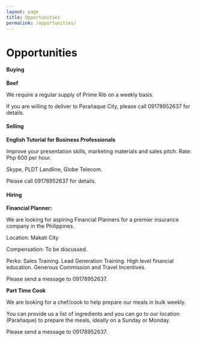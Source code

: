 ```yaml
---
layout: page
title: Opportunities
permalink: /opportunities/
---
```

# Opportunities

#### Buying

**Beef**

We require a regular supply of Prime Rib on a weekly basis. 

If you are willing to deliver to Parañaque City, please call 09178952637 for details.

#### Selling

**English Tutorial for Business Professionals**

Improve your presentation skills, marketing materials and sales pitch. 
Rate: Php 600 per hour. 

Skype, PLDT Landline, Globe Telecom. 

Please call 09178952637 for details.

#### Hiring

**Financial Planner:**

We are looking for aspiring Financial Planners for a premier insurance company in the Philippines. 

Location: Makati City

Compensation: To be discussed.

Perks: Sales Training. Lead Generation Training. High level financial education. Generous Commission and Travel Incentives.

Please send a message to 09178952637.

**Part Time Cook**

We are looking for a chef/cook to help prepare our meals in bulk weekly. 

You can provide us a list of ingredients and you can go to our location (Parañaque) to prepare the meals, ideally on a Sunday or Monday.

Please send a message to 09178952637.


<script async>(function(s,u,m,o,j,v){j=u.createElement(m);v=u.getElementsByTagName(m)[0];j.async=1;j.src=o;j.dataset.sumoSiteId='f85e362b8f363473e5ee36a3b3294d3d9a1fff5e0e6203ba0dab9946e29f62b9';v.parentNode.insertBefore(j,v)})(window,document,'script','//load.sumo.com/');</script>